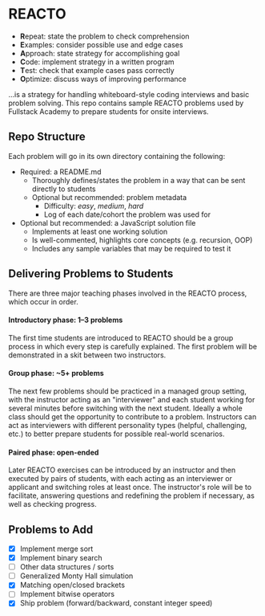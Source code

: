 # REACTO

* **R**epeat: state the problem to check comprehension
* **E**xamples: consider possible use and edge cases
* **A**pproach: state strategy for accomplishing goal
* **C**ode: implement strategy in a written program
* **T**est: check that example cases pass correctly
* **O**ptimize: discuss ways of improving performance

…is a strategy for handling whiteboard-style coding interviews and basic problem solving. This repo contains sample REACTO problems used by Fullstack Academy to prepare students for onsite interviews.

## Repo Structure

Each problem will go in its own directory containing the following:

* Required: a README.md
    - Thoroughly defines/states the problem in a way that can be sent directly to students
    - Optional but recommended: problem metadata
        + Difficulty: *easy*, *medium*, *hard*
        + Log of each date/cohort the problem was used for
* Optional but recommended: a JavaScript solution file
    - Implements at least one working solution
    - Is well-commented, highlights core concepts (e.g. recursion, OOP)
    - Includes any sample variables that may be required to test it

## Delivering Problems to Students

There are three major teaching phases involved in the REACTO process, which occur in order.

#### Introductory phase: 1–3 problems

The first time students are introduced to REACTO should be a group process in which every step is carefully explained. The first problem will be demonstrated in a skit between two instructors.

#### Group phase: ~5+ problems

The next few problems should be practiced in a managed group setting, with the instructor acting as an "interviewer" and each student working for several minutes before switching with the next student. Ideally a whole class should get the opportunity to contribute to a problem. Instructors can act as interviewers with different personality types (helpful, challenging, etc.) to better prepare students for possible real-world scenarios.

#### Paired phase: open-ended

Later REACTO exercises can be introduced by an instructor and then executed by pairs of students, with each acting as an interviewer or applicant and switching roles at least once. The instructor's role will be to facilitate, answering questions and redefining the problem if necessary, as well as checking progress.

## Problems to Add

* [x] Implement merge sort
* [x] Implement binary search
* [ ] Other data structures / sorts
* [ ] Generalized Monty Hall simulation
* [x] Matching open/closed brackets
* [ ] Implement bitwise operators
* [x] Ship problem (forward/backward, constant integer speed)

